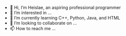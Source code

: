 - 👋 Hi, I’m Heislae, an aspiring professional programmer
- 👀 I’m interested in ...
- 🌱 I’m currently learning C++, Python, Java, and HTML
- 💞️ I’m looking to collaborate on ...
- 📫 How to reach me ...

<!---
Heislae/Heislae is a ✨ special ✨ repository because its `README.md` (this file) appears on your GitHub profile.
You can click the Preview link to take a look at your changes.
--->
